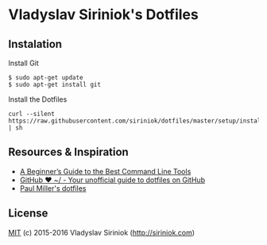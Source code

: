 # Vladyslav Siriniok's Dotfiles

## Instalation

Install Git

```
$ sudo apt-get update
$ sudo apt-get install git
```

Install the Dotfiles

```
curl --silent https://raw.githubusercontent.com/siriniok/dotfiles/master/setup/install.sh | sh
```

## Resources & Inspiration

* [A Beginner’s Guide to the Best Command Line Tools](https://webdevstudios.com/2015/02/10/a-beginners-guide-to-the-best-command-line-tools/)
* [GitHub ❤ ~/ - Your unofficial guide to dotfiles on GitHub](https://dotfiles.github.io/)
* [Paul Miller's dotfiles](https://github.com/paulmillr/dotfiles)

## License

[MIT](https://github.com/siriniok/dotfiles/blob/master/LICENSE) (c) 2015-2016 Vladyslav Siriniok (http://siriniok.com)
